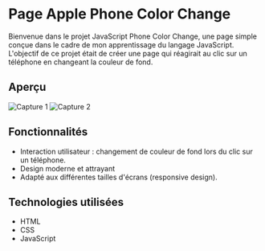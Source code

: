 # Page Apple Phone Color Change

Bienvenue dans le projet JavaScript Phone Color Change, une page simple conçue dans le cadre de mon apprentissage du langage JavaScript. L'objectif de ce projet était de créer une page qui réagirait au clic sur un téléphone en changeant la couleur de fond.

## Aperçu

![Capture 1](./screenshot/Capture%20d'écran%202024-01-18%20055732.png)
![Capture 2](./screenshot/Capture%20d'écran%202024-01-18%20055745.png)

## Fonctionnalités

- Interaction utilisateur : changement de couleur de fond lors du clic sur un téléphone.
- Design moderne et attrayant
- Adapté aux différentes tailles d'écrans (responsive design).

## Technologies utilisées

- HTML
- CSS
- JavaScript
